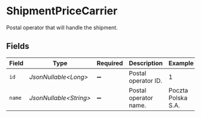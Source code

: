 # ShipmentPriceCarrier

Postal operator that will handle the shipment.


## Fields

| Field                   | Type                    | Required                | Description             | Example                 |
| ----------------------- | ----------------------- | ----------------------- | ----------------------- | ----------------------- |
| `id`                    | *JsonNullable\<Long>*   | :heavy_minus_sign:      | Postal operator ID.     | 1                       |
| `name`                  | *JsonNullable\<String>* | :heavy_minus_sign:      | Postal operator name.   | Poczta Polska S.A.      |